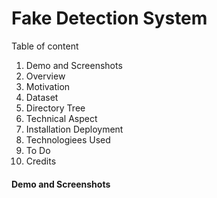 <h1>Fake Detection System</h1>

Table of content
1. Demo and Screenshots
2. Overview
3. Motivation 
4. Dataset
5. Directory Tree
6. Technical Aspect
7. Installation Deployment
8. Technologiees Used
9. To Do
10. Credits

<h4> Demo and Screenshots</h4>
